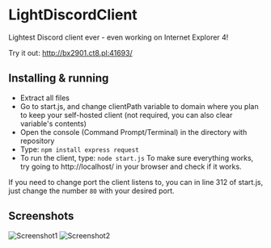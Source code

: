 # LightDiscordClient
Lightest Discord client ever - even working on Internet Explorer 4!

Try it out: http://bx2901.ct8.pl:41693/

## Installing & running

- Extract all files
- Go to start.js, and change clientPath variable to domain where you plan to keep your self-hosted client (not required, you can also clear variable's contents)
- Open the console (Command Prompt/Terminal) in the directory with repository
- Type: `npm install express request`
- To run the client, type: `node start.js`
To make sure everything works, try going to http://localhost/ in your browser and check if it works.

If you need to change port the client listens to, you can in line 312 of start.js, just change the number `80` with your desired port.

## Screenshots

![Screenshot1](https://pbs.twimg.com/media/EE7ViaqXYAAZOMS?format=png&name=900x900)
![Screenshot2](https://pbs.twimg.com/media/EE_0hKBWkAALgJ8?format=png&name=900x900)

